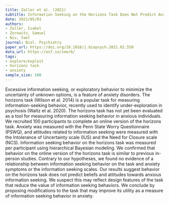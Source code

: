 ```yaml
---
title: Zaller et al. (2021)
subtitle: Information Seeking on the Horizons Task Does Not Predict Anxious Symptomatology
date: 2021/05/01
authors:
- Zaller, Isabel
- Zorowitz, Samuel
- Niv, Yael
journal: Biol. Psychiatry
paper_url: https://doi.org/10.1016/j.biopsych.2021.02.550
data_url: https://osf.io/zewrb/
tags:
- explore/exploit
- horizons task
- anxiety
sample_size: 100
---
```


Excessive information seeking, or exploratory behavior to minimize the uncertainty of unknown options, is a feature of anxiety disorders. The horizons task (Wilson et al. 2014) is a popular task for measuring information-seeking behavior, recently used to identify under-exploration in psychosis (Waltz et al. 2020). The horizons task has not yet been evaluated as a tool for measuring information seeking behavior in anxious individuals. We recruited 100 participants to complete an online version of the horizons task. Anxiety was measured with the Penn State Worry Questionnaire (PSWQ), and attitudes related to information seeking were measured with the Intolerance of Uncertainty scale (IUS) and the Need for Closure scale (NCS). Information seeking behavior on the horizons task was measured per participant using hierarchical Bayesian
modeling. We confirmed that behavior on the online version of the horizons task is similar to previous in-person studies. Contrary to our hypotheses, we found no evidence of a relationship between information seeking behavior on the task and anxiety symptoms or the information seeking scales. Our results suggest behavior on the horizons task does not predict beliefs and attitudes towards anxious information seeking. We suspect this may reflect design features of the task that reduce the value of information seeking behaviors. We conclude by proposing modifications to the task that may improve its utility as a measure of information seeking behavior in anxiety.
